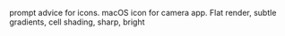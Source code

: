 prompt advice for icons. macOS icon for camera app. Flat render, subtle gradients, cell shading, sharp, bright